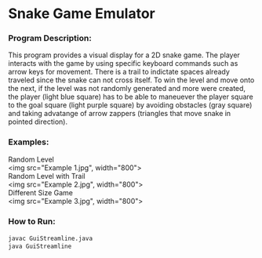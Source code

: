 # Snake Game Emulator

### Program Description: 
This program provides a visual display for a 2D snake game. The player 
interacts with the game by using specific keyboard commands such as
arrow keys for movement. There is a trail to indictate spaces already 
traveled since the snake can not cross itself. To win the level and 
move onto the next, if the level was not randomly generated and more were created, the player 
(light blue square) has to be able to maneuever the player square to 
the goal square (light purple square) by avoiding obstacles (gray square) 
and taking advatange of arrow zappers (triangles that move snake in pointed direction).

### Examples:
Random Level  
<img src="Example 1.jpg", width="800">  
Random Level with Trail  
<img src="Example 2.jpg", width="800">  
Different Size Game  
<img src="Example 3.jpg", width="800">

### How to Run:
```
javac GuiStreamline.java
java GuiStreamline
```
